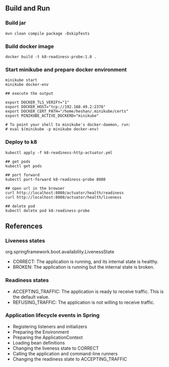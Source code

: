 ## Build and Run

### Build jar
```
mvn clean compile package -DskipTests
```
### Build docker image
```
docker build -t k8-readiness-probe:1.0 .
```

### Start minikube and prepare docker environment
```
minikube start
minikube docker-env

## execute the output

export DOCKER_TLS_VERIFY="1"
export DOCKER_HOST="tcp://192.168.49.2:2376"
export DOCKER_CERT_PATH="/home/heshan/.minikube/certs"
export MINIKUBE_ACTIVE_DOCKERD="minikube"

# To point your shell to minikube's docker-daemon, run:
# eval $(minikube -p minikube docker-env)
```

### Deploy to k8
```
kubectl apply -f k8-readiness-http-actuator.yml

## get pods
kubectl get pods

## port forward
kubectl port-forward k8-readiness-probe 8080

## open url in the browser
curl http://localhost:8080/actuator/health/readiness
curl http://localhost:8080/actuator/health/liveness

## delete pod
kubectl delete pod k8-readiness-probe
```
## References
### Liveness states
org.springframework.boot.availability.LivenessState
- CORRECT: The application is running, and its internal state is healthy.
- BROKEN: The application is running but the internal state is broken.

### Readiness states
- ACCEPTING_TRAFFIC: The application is ready to receive traffic. This is the default value.
- REFUSING_TRAFFIC: The application is not willing to receive traffic.

### Application lifecycle events in Spring
- Registering listeners and initializers
- Preparing the Environment
- Preparing the ApplicationContext
- Loading bean definitions
- Changing the liveness state to CORRECT
- Calling the application and command-line runners
- Changing the readiness state to ACCEPTING_TRAFFIC